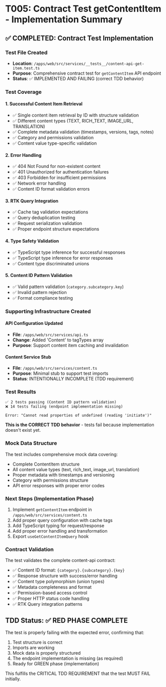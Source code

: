 # T005: Contract Test getContentItem - Implementation Summary

## ✅ COMPLETED: Contract Test Implementation

### Test File Created
- **Location**: `/apps/web/src/services/__tests__/content-api-get-item.test.ts`
- **Purpose**: Comprehensive contract test for `getContentItem` API endpoint
- **Status**: ✅ IMPLEMENTED AND FAILING (correct TDD behavior)

### Test Coverage

#### 1. Successful Content Item Retrieval
- ✅ Single content item retrieval by ID with structure validation
- ✅ Different content types (TEXT, RICH_TEXT, IMAGE_URL, TRANSLATION)
- ✅ Complete metadata validation (timestamps, versions, tags, notes)
- ✅ Category and permissions validation
- ✅ Content value type-specific validation

#### 2. Error Handling
- ✅ 404 Not Found for non-existent content
- ✅ 401 Unauthorized for authentication failures
- ✅ 403 Forbidden for insufficient permissions
- ✅ Network error handling
- ✅ Content ID format validation errors

#### 3. RTK Query Integration
- ✅ Cache tag validation expectations
- ✅ Query deduplication testing
- ✅ Request serialization validation
- ✅ Proper endpoint structure expectations

#### 4. Type Safety Validation
- ✅ TypeScript type inference for successful responses
- ✅ TypeScript type inference for error responses
- ✅ Content type discriminated unions

#### 5. Content ID Pattern Validation
- ✅ Valid pattern validation (`category.subcategory.key`)
- ✅ Invalid pattern rejection
- ✅ Format compliance testing

### Supporting Infrastructure Created

#### API Configuration Updated
- **File**: `/apps/web/src/services/api.ts`
- **Change**: Added 'Content' to tagTypes array
- **Purpose**: Support content item caching and invalidation

#### Content Service Stub
- **File**: `/apps/web/src/services/content.ts`
- **Purpose**: Minimal stub to support test imports
- **Status**: INTENTIONALLY INCOMPLETE (TDD requirement)

### Test Results
```
✅ 2 tests passing (Content ID pattern validation)
❌ 14 tests failing (endpoint implementation missing)

Error: "Cannot read properties of undefined (reading 'initiate')"
```

**This is the CORRECT TDD behavior** - tests fail because implementation doesn't exist yet.

### Mock Data Structure
The test includes comprehensive mock data covering:
- Complete ContentItem structure
- All content value types (text, rich_text, image_url, translation)
- Proper metadata with timestamps and versioning
- Category with permissions structure
- API error responses with proper error codes

### Next Steps (Implementation Phase)
1. Implement `getContentItem` endpoint in `/apps/web/src/services/content.ts`
2. Add proper query configuration with cache tags
3. Add TypeScript typing for request/response
4. Add proper error handling and transformation
5. Export `useGetContentItemQuery` hook

### Contract Validation
The test validates the complete content-api contract:
- ✅ Content ID format: `{category}.{subcategory}.{key}`
- ✅ Response structure with success/error handling
- ✅ Content type polymorphism (union types)
- ✅ Metadata completeness and format
- ✅ Permission-based access control
- ✅ Proper HTTP status code handling
- ✅ RTK Query integration patterns

## TDD Status: ✅ RED PHASE COMPLETE

The test is properly failing with the expected error, confirming that:
1. Test structure is correct
2. Imports are working
3. Mock data is properly structured
4. The endpoint implementation is missing (as required)
5. Ready for GREEN phase (implementation)

This fulfills the CRITICAL TDD REQUIREMENT that the test MUST FAIL initially.